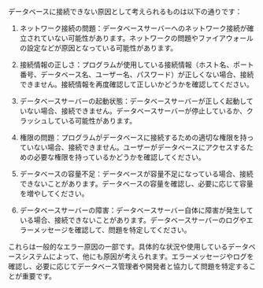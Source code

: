 データベースに接続できない原因として考えられるものは以下の通りです：

1. ネットワーク接続の問題：データベースサーバーへのネットワーク接続が確立されていない可能性があります。ネットワークの問題やファイアウォールの設定などが原因となっている可能性があります。

2. 接続情報の正しさ：プログラムが使用している接続情報（ホスト名、ポート番号、データベース名、ユーザー名、パスワード）が正しくない場合、接続できません。接続情報を再度確認して正しいかどうかを確認してください。

3. データベースサーバーの起動状態：データベースサーバーが正しく起動していない場合、接続できません。データベースサーバーが停止しているか、クラッシュしている可能性があります。

4. 権限の問題：プログラムがデータベースに接続するための適切な権限を持っていない場合、接続できません。ユーザーがデータベースにアクセスするための必要な権限を持っているかどうかを確認してください。

5. データベースの容量不足：データベースが容量不足になっている場合、接続できないことがあります。データベースの容量を確認し、必要に応じて容量を増やしてください。

6. データベースサーバーの障害：データベースサーバー自体に障害が発生している場合、接続できないことがあります。データベースサーバーのログやエラーメッセージを確認して、問題を特定してください。

これらは一般的なエラー原因の一部です。具体的な状況や使用しているデータベースシステムによって、他にも原因が考えられます。エラーメッセージやログを確認し、必要に応じてデータベース管理者や開発者と協力して問題を特定することが重要です。